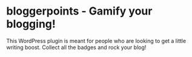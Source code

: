 # bloggerpoints - Gamify your blogging! 

This WordPress plugin is meant for people who are looking to get a little writing boost. Collect all the badges and rock your
blog!

